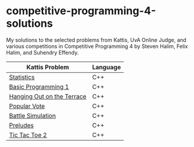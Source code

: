 # competitive-programming-4-solutions
My solutions to the selected problems from Kattis, UvA Online Judge, and various competitions in Competitive Programming 4 by Steven Halim, Felix Halim, and Suhendry Effendy.

| Kattis Problem  | Language |
| ------------- | ------------- |
| [Statistics](./Chapter%201/Kattis/statistics.cpp)  | C++ |
| [Basic Programming 1](./Chapter%201/Kattis/basicprogramming1.cpp) | C++  |
| [Hanging Out on the Terrace](./Chapter%201/Kattis/hangingout.cpp) | C++ |
| [Popular Vote](./Chapter%201/Kattis/vote.cpp) | C++ |
| [Battle Simulation](./Chapter%201/Kattis/battlesimulation.cpp) | C++ |
| [Preludes](./Chapter%201/Kattis/chopin.cpp) | C++ |
| [Tic Tac Toe 2](./Chapter%201/Kattis/tictactoe2.cpp) | C++ |


